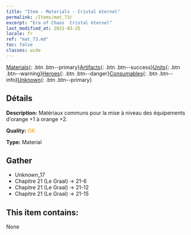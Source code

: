 ```yaml
---
title: "Item - Materials - Cristal éternel"
permalink: /Items/mat_73/
excerpt: "Era of Chaos  Cristal éternel"
last_modified_at: 2021-03-25
locale: fr
ref: "mat_73.md"
toc: false
classes: wide
---
```

 [Materials](/fr/Items/){: .btn .btn--primary}[Artifacts](/fr/Items/Artifacts/){: .btn .btn--success}[Units](/fr/Items/Units/){: .btn .btn--warning}[Heroes](/fr/Items/Heroes/){: .btn .btn--danger}[Consumables](/fr/Items/Consumables/){: .btn .btn--info}[Unknown](/fr/Items/Unknown/){: .btn .btn--primary}

## Détails
 **Description:** Matériaux communs pour la mise à niveau des équipements d'orange +1 à orange +2.

 **Quality:** <span style="color: #FF8C00">OK</span>

 **Type:** Material

## Gather

*    Unknown_17 
*    Chapitre 21 (Le Graal) -> 21-6 
*    Chapitre 21 (Le Graal) -> 21-12 
*    Chapitre 21 (Le Graal) -> 21-15 

## This item contains:

  None


